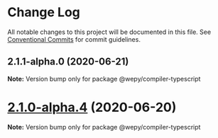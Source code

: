 # Change Log

All notable changes to this project will be documented in this file.
See [Conventional Commits](https://conventionalcommits.org) for commit guidelines.

## 2.1.1-alpha.0 (2020-06-21)

**Note:** Version bump only for package @wepy/compiler-typescript





# [2.1.0-alpha.4](https://github.com/Tencent/wepy/compare/v2.1.0-alpha.2...v2.1.0-alpha.4) (2020-06-20)

**Note:** Version bump only for package @wepy/compiler-typescript
